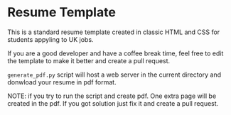# Resume Template

This is a standard resume template created in classic HTML and CSS for students appyling to UK jobs.

If you are a good developer and have a coffee break time, feel free to edit the template to make it better and create a pull request.

`generate_pdf.py` script will host a web server in the current directory and donwload your resume in pdf format.

NOTE: if you try to run the script and create pdf. One extra page will be created in the pdf. If you got solution just fix it and create a pull request.